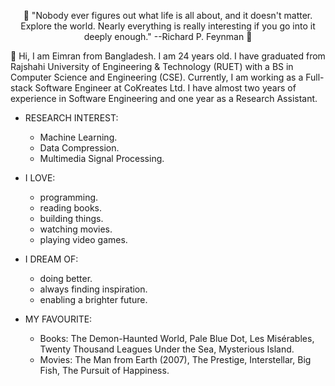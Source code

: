 <p style="text-align: center;">💞️ "Nobody ever figures out what life is all about, and it doesn't matter. Explore the world. Nearly everything is really interesting if you go into it deeply enough." --Richard P. Feynman  💞️
</p>

👋 Hi, I am Eimran from Bangladesh. I am 24 years old. I have graduated from Rajshahi University of Engineering & Technology (RUET) with a BS in Computer Science and Engineering (CSE). Currently, I am working as a Full-stack Software Engineer at CoKreates Ltd. I have almost two years of experience in Software Engineering and one year as a Research Assistant.

- RESEARCH INTEREST:
  - Machine Learning.
  - Data Compression.
  - Multimedia Signal Processing.
  
- I LOVE:
  - programming.
  - reading books.
  - building things.
  - watching movies.
  - playing video games.
  
- I DREAM OF:
    - doing better.
    - always finding inspiration.
    - enabling a brighter future.
    
- MY FAVOURITE:
    - Books: The Demon-Haunted World, Pale Blue Dot, Les Misérables, Twenty Thousand Leagues Under the Sea, Mysterious Island.
    - Movies: The Man from Earth (2007), The Prestige, Interstellar, Big Fish, The Pursuit of Happiness.


<!---
eimon-eimran/eimon-eimran is a ✨ special ✨ repository because its `README.md` (this file) appears on your GitHub profile.
You can click the Preview link to take a look at your changes.
--->
